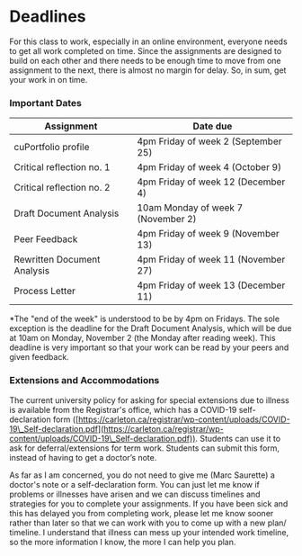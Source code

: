 # Deadlines

For this class to work, especially in an online environment, everyone needs to get all work completed on time. Since the assignments are designed to build on each other and there needs to be enough time to move from one assignment to the next, there is almost no margin for delay. So, in sum, get your work in on time.&#x20;

### Important Dates

| Assignment                  | Date due                            |
| --------------------------- | ----------------------------------- |
| cuPortfolio profile         | 4pm Friday of week 2 (September 25) |
| Critical reflection no. 1   | 4pm Friday of week 4 (October 9)    |
| Critical reflection no. 2   | 4pm Friday of week 12 (December 4)  |
| Draft Document Analysis     | 10am Monday of week 7 (November 2)  |
| Peer Feedback               | 4pm Friday of week 9 (November 13)  |
| Rewritten Document Analysis | 4pm Friday of week 11 (November 27) |
| Process Letter              | 4pm Friday of week 13 (December 11) |

\*The "end of the week" is understood to be by 4pm on Fridays. The sole exception is the deadline for the Draft Document Analysis, which will be due at 10am on Monday, November 2 (the Monday after reading week). This deadline is very important so that your work can be read by your peers and given feedback.&#x20;

### Extensions and Accommodations

The current university policy for asking for special extensions due to illness is available from the Registrar's office, which has a COVID-19 self-declaration form ([https://carleton.ca/registrar/wp-content/uploads/COVID-19\_Self-declaration.pdf](https://carleton.ca/registrar/wp-content/uploads/COVID-19\_Self-declaration.pdf)). Students can use it to ask for deferral/extensions for term work.  Students can submit this form, instead of having to get a doctor’s note.

As far as I am concerned, you do not need to give me (Marc Saurette) a doctor's note or a self-declaration form. You can just let me know if problems or illnesses have arisen and we can discuss timelines and strategies for you to complete your assignments. If you have been sick and this has delayed you from completing work, please let me know sooner rather than later so that we can work with you to come up with a new plan/ timeline. I understand that illness can mess up your intended work timeline, so the more information I know, the more I can help you plan.
